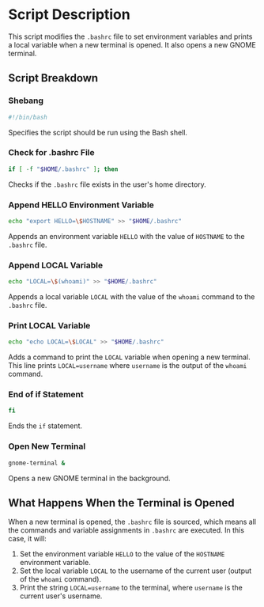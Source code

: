# Script Description

This script modifies the `.bashrc` file to set environment variables and prints a local variable when a new terminal is opened. It also opens a new GNOME terminal.

## Script Breakdown

### Shebang
```bash
#!/bin/bash
```
Specifies the script should be run using the Bash shell.

### Check for .bashrc File
```bash
if [ -f "$HOME/.bashrc" ]; then
```
Checks if the `.bashrc` file exists in the user's home directory.

### Append HELLO Environment Variable
```bash
echo "export HELLO=\$HOSTNAME" >> "$HOME/.bashrc"
```
Appends an environment variable `HELLO` with the value of `HOSTNAME` to the `.bashrc` file.

### Append LOCAL Variable
```bash
echo "LOCAL=\$(whoami)" >> "$HOME/.bashrc"
```
Appends a local variable `LOCAL` with the value of the `whoami` command to the `.bashrc` file.

### Print LOCAL Variable
```bash
echo "echo LOCAL=\$LOCAL" >> "$HOME/.bashrc"
```
Adds a command to print the `LOCAL` variable when opening a new terminal. This line prints `LOCAL=username` where `username` is the output of the `whoami` command.

### End of if Statement
```bash
fi
```
Ends the `if` statement.

### Open New Terminal
```bash
gnome-terminal &
```
Opens a new GNOME terminal in the background.

## What Happens When the Terminal is Opened

When a new terminal is opened, the `.bashrc` file is sourced, which means all the commands and variable assignments in `.bashrc` are executed. In this case, it will:

1. Set the environment variable `HELLO` to the value of the `HOSTNAME` environment variable.
2. Set the local variable `LOCAL` to the username of the current user (output of the `whoami` command).
3. Print the string `LOCAL=username` to the terminal, where `username` is the current user's username.
```